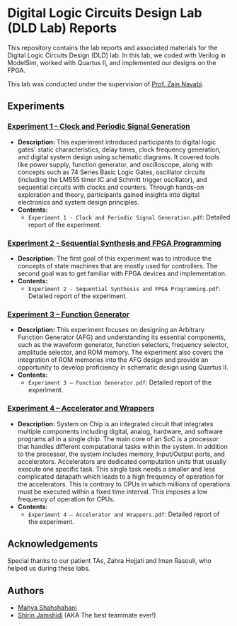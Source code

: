 # Digital Logic Circuits Design Lab (DLD Lab) Reports

This repository contains the lab reports and associated materials for the Digital Logic Circuits Design (DLD) lab. In this lab, we coded with Verilog in ModelSim, worked with Quartus II, and implemented our designs on the FPGA.

This lab was conducted under the supervision of [Prof. Zain Navabi](https://scholar.google.com/citations?user=Vud0kaEAAAAJ&hl=en).

## Experiments

### [Experiment 1 - Clock and Periodic Signal Generation](./Experiment%201%20-%20Clock%20and%20Periodic%20Signal%20Generation.pdf)
- **Description:** This experiment introduced participants to digital logic gates' static characteristics, delay times, clock frequency generation, and digital system design using schematic diagrams. It covered tools like power supply, function generator, and oscilloscope, along with concepts such as 74 Series Basic Logic Gates, oscillator circuits (including the LM555 timer IC and Schmitt trigger oscillator), and sequential circuits with clocks and counters. Through hands-on exploration and theory, participants gained insights into digital electronics and system design principles.
- **Contents:**
  - `Experiment 1 - Clock and Periodic Signal Generation.pdf`: Detailed report of the experiment.

### [Experiment 2 - Sequential Synthesis and FPGA Programming](./Experiment%202%20-%20Sequential%20Synthesis%20and%20FPGA%20Programming.pdf)
- **Description:** The first goal of this experiment was to introduce the concepts of state machines that are mostly used for controllers. The second goal was to get familiar with FPGA devices and implementation.
- **Contents:**
  - `Experiment 2 - Sequential Synthesis and FPGA Programming.pdf`: Detailed report of the experiment.

### [Experiment 3 – Function Generator](./Experiment%203%20–%20Function%20Generator.pdf)
- **Description:** This experiment focuses on designing an Arbitrary Function Generator (AFG) and understanding its essential components, such as the waveform generator, function selectors, frequency selector, amplitude selector, and ROM memory. The experiment also covers the integration of ROM memories into the AFG design and provide an opportunity to develop proficiency in schematic design using Quartus II.
- **Contents:**
  - `Experiment 3 – Function Generator.pdf`: Detailed report of the experiment.

### [Experiment 4 – Accelerator and Wrappers](./Experiment%204%20–%20Accelerator%20and%20Wrappers.pdf)
- **Description:** System on Chip is an integrated circuit that integrates multiple components including digital, analog, hardware, and software programs all in a single chip. The main core of an SoC is a processor that handles different computational tasks within the system. In addition to the processor, the system includes memory, Input/Output ports, and accelerators. Accelerators are dedicated computation units that usually execute one specific task. This single task needs a smaller and less complicated datapath which leads to a high frequency of operation for the accelerators. This is contrary to CPUs in which millions of operations must be executed within a fixed time interval. This imposes a low frequency of operation for CPUs.
- **Contents:**
  - `Experiment 4 – Accelerator and Wrappers.pdf`: Detailed report of the experiment.

## Acknowledgements
Special thanks to our patient TAs, Zahra Hojjati and Iman Rasouli, who helped us during these labs.

## Authors
- [Mahya Shahshahani](https://github.com/mahya-sh)
- [Shirin Jamshidi](https://github.com/Shirin-Jamshidi) (AKA The best teammate ever!)
